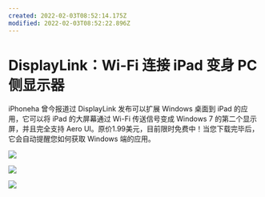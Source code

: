 ```yaml
---
created: 2022-02-03T08:52:14.175Z
modified: 2022-02-03T08:52:22.896Z
---
```

# DisplayLink：Wi-Fi 连接 iPad 变身 PC 侧显示器

  iPhoneha 曾今报道过 DisplayLink 发布可以扩展 Windows 桌面到 iPad 的应用，它可以将 iPad 的大屏幕通过 Wi-Fi 传送信号变成 Windows 7 的第二个显示屏，并且完全支持 Aero UI。原价1.99美元，目前限时免费中！当您下载完毕后，它会自动提醒您如何获取 Windows 端的应用。 

![](https://gitee.com/tpxipster/tpxip-galaxy/raw/master/vnote笔记汇/displaylink：wi-fi%20连接%20ipad%20变身%20pc%20侧显示器.md/mzl.fybswzgb.480x480-75.jpeg)


![](https://gitee.com/tpxipster/tpxip-galaxy/raw/master/vnote笔记汇/displaylink：wi-fi%20连接%20ipad%20变身%20pc%20侧显示器.md/mzl.qojxayvt.480x480-75.jpeg)


![](https://gitee.com/tpxipster/tpxip-galaxy/raw/master/vnote笔记汇/displaylink：wi-fi%20连接%20ipad%20变身%20pc%20侧显示器.md/mzl.ybflavpe.480x480-75.jpeg)
